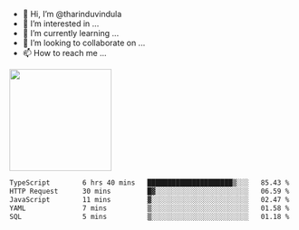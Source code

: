 - 👋 Hi, I’m @tharinduvindula
- 👀 I’m interested in ...
- 🌱 I’m currently learning ...
- 💞️ I’m looking to collaborate on ...
- 📫 How to reach me ...

<!---
tharinduvindula/tharinduvindula is a ✨ special ✨ repository because its `README.md` (this file) appears on your GitHub profile.
You can click the Preview link to take a look at your changes.
--->

<img height="180em" src="https://github-readme-stats.vercel.app/api?username=tharinduvindula&show_icons=true&hide_border=false&&count_private=true&include_all_commits=true" />


<!--START_SECTION:waka-->

```txt
TypeScript        6 hrs 40 mins   █████████████████████▒░░░   85.43 %
HTTP Request      30 mins         █▓░░░░░░░░░░░░░░░░░░░░░░░   06.59 %
JavaScript        11 mins         ▓░░░░░░░░░░░░░░░░░░░░░░░░   02.47 %
YAML              7 mins          ▒░░░░░░░░░░░░░░░░░░░░░░░░   01.58 %
SQL               5 mins          ▒░░░░░░░░░░░░░░░░░░░░░░░░   01.18 %
```

<!--END_SECTION:waka-->
